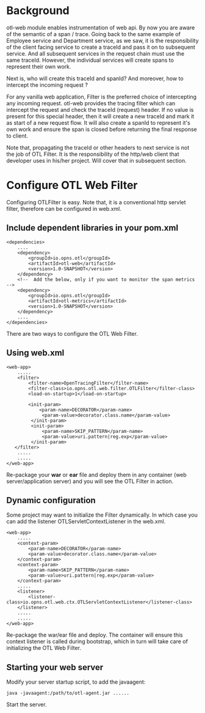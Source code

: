 # Background

otl-web module enables instrumentation of web api. By now you are aware of the semantic of a span / trace. Going back to the same example of Employee service and Department service, as we saw, it is the responsibility of the client facing service to create a traceId and pass it on to subsequent service. And all subsequent services in the request chain must use the same traceId. However, the individual services will create spans to represent their own work.

Next is, who will create this traceId and spanId? And moreover, how to intercept the incoming request ?

For any vanilla web application, Filter is the preferred choice of intercepting any incoming request. otl-web provides the tracing filter which can intercept the request and check the traceId (request) header. If no value is present for this special header, then it will create a new traceId and mark it as start of a new request flow. It will also create a spanId to represent it's own work and ensure the span is closed before returning the final response to client.

Note that, propagating the traceId or other headers to next service is not the job of OTL Filter. It is the responsibility of the http/web client that developer uses in his/her project. Will cover that in subsequent section.

# Configure OTL Web Filter

Configuring OTLFilter is easy. Note that, it is a conventional http servlet filter, therefore can be configured in web.xml.

## Include dependent libraries in your pom.xml

```
<dependencies>
    ....
    <dependency>
        <groupId>io.opns.otl</groupId>
        <artifactId>otl-web</artifactId>
        <version>1.0-SNAPSHOT</version>
    </dependency>
    <!--  Add the below, only if you want to monitor the span metrics -->
    <dependency>
        <groupId>io.opns.otl</groupId>
        <artifactId>otl-metrics</artifactId>
        <version>1.0-SNAPSHOT</version>
    </dependency>
    ....
</dependencies>

```

There are two ways to configure the OTL Web Filter.

## Using web.xml

```
<web-app>
    .....
    <filter>
        <filter-name>OpenTracingFilter</filter-name>
        <filter-class>io.opns.otl.web.filter.OTLFilter</filter-class>
        <load-on-startup>1</load-on-startup>
        
        <init-param>
            <param-name>DECORATOR</param-name>
             <param-value>decorator.class.name</param-value>
         </init-param>
         <init-param>
             <param-name>SKIP_PATTERN</param-name>
             <param-value>uri.pattern|reg.exp</param-value>
         </init-param>
   </filter>
    .....
    .....
</web-app>

```

Re-package your **war** or **ear** file and deploy them in any container (web server/application server) and you will see the OTL Filter in action.

## Dynamic configuration

Some project may want to initialize the Filter dynamically. In which case you can add the listener OTLServletContextListener in the web.xml.

```
<web-app>
    .....
    <context-param>
        <param-name>DECORATOR</param-name>
        <param-value>decorator.class.name</param-value>
    </context-param>
    <context-param>
        <param-name>SKIP_PATTERN</param-name>
        <param-value>uri.pattern|reg.exp</param-value>
    </context-param>
    .....
    <listener>
        <listener-class>io.opns.otl.web.ctx.OTLServletContextListener</listener-class>
    </listener>
    .....
    .....
</web-app>

```

Re-package the war/ear file and deploy. The container will ensure this context listener is called during bootstrap, which in turn will take care of initializing the OTL Web Filter.

## Starting your web server
Modify your server startup script, to add the javaagent:

```
java -javaagent:/path/to/otl-agent.jar ......
```

Start the server.
